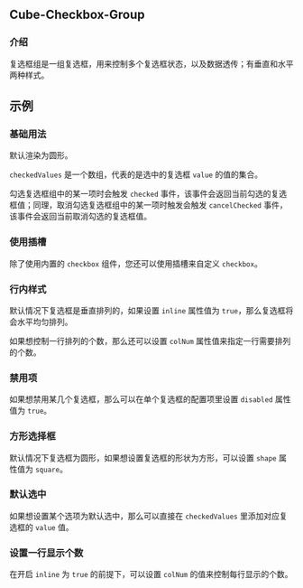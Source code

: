 ## Cube-Checkbox-Group

<card>

### 介绍

复选框组是一组复选框，用来控制多个复选框状态，以及数据透传；有垂直和水平两种样式。

</card>

## 示例

<card>

### 基础用法

默认渲染为圆形。

<!-- @example: round -> template -->

<!-- @example: round -> script -->

`checkedValues` 是一个数组，代表的是选中的复选框 `value` 的值的集合。

勾选复选框组中的某一项时会触发 `checked` 事件，该事件会返回当前勾选的复选框值；同理，取消勾选复选框组中的某一项时触发会触发 `cancelChecked` 事件，该事件会返回当前取消勾选的复选框值。

</card>

<card>

### 使用插槽

除了使用内置的 `checkbox` 组件，您还可以使用插槽来自定义 `checkbox`。

<!-- @example: group-slot -> template -->

</card>

<card>

### 行内样式

默认情况下复选框是垂直排列的，如果设置 `inline` 属性值为 `true`，那么复选框将会水平均匀排列。

如果想控制一行排列的个数，那么还可以设置 `colNum` 属性值来指定一行需要排列的个数。

<!-- @example: round-inline -> template -->

</card>

<card>

### 禁用项

如果想禁用某几个复选框，那么可以在单个复选框的配置项里设置 `disabled` 属性值为 `true`。

<!-- @example: round-disabled -> template -->

<!-- @example: round-disabled -> script -->

</card>

<card>

### 方形选择框

默认情况下复选框为圆形，如果想设置复选框的形状为方形，可以设置 `shape` 属性值为 `square`。

<!-- @example: square -> template -->

</card>

<card>

### 默认选中

如果想设置某个选项为默认选中，那么可以直接在 `checkedValues` 里添加对应复选框的 `value` 值。

<!-- @example: square-selected -> template -->

<!-- @example: square-selected -> script -->

</card>

<card>

### 设置一行显示个数

在开启 `inline` 为 `true` 的前提下，可以设置 `colNum` 的值来控制每行显示的个数。

<!-- @example: square-column-num -> template -->

</card>
